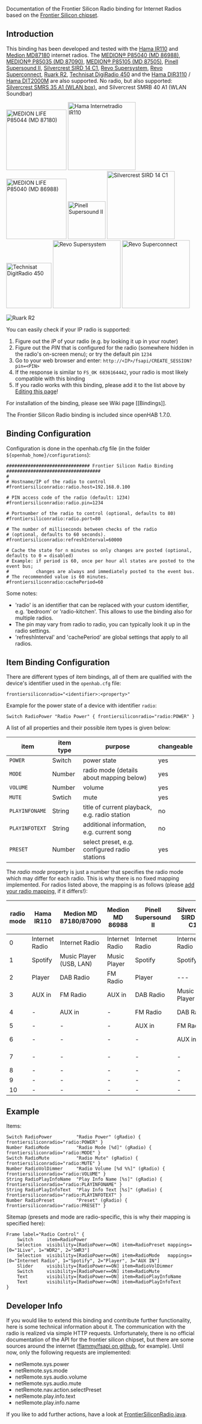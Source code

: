 Documentation of the Frontier Silicon Radio binding for Internet Radios based on the [Frontier Silicon chipset](http://www.frontier-silicon.com/digital-radio-solutions).

## Introduction

This binding has been developed and tested with the [Hama IR110](https://de.hama.com/00054823/hama-internetradio-ir110) and [Medion MD87180](https://www.medion.com/de/service/start/_product.php?msn=50047825&gid=00) internet radios. 
The [MEDION® P85040 (MD 86988)](http://medion.scene7.com/is/image/Medion/50046868_PIC-Q?$m$), [MEDION® P85035 (MD 87090)](https://medion.scene7.com/is/image/Medion/50048568_PIC-Q?$m$), [MEDION® P85105 (MD 87505)](https://www.medion.com/de/service/start/_product.php?msn=50053142&gid=6), [Pinell Supersound II](http://www.pinell.no/en/products/pinell-supersound-ii-white//), [Silvercrest SIRD 14 C1](http://www.lidl.de/de/silvercrest-stereo-internetradio-sird-14-c1/p208310), [Revo Supersystem](http://revo.co.uk/shop/supersystem/), [Revo Superconnect](http://revo.co.uk/shop/superconnect/), [Ruark R2](http://www.ruarkaudio.com/products/r2-overview), [Technisat DigiRadio 450](https://www.technisat.com/en_XX/DigitRadio-450/352-10996-9589/) and the [Hama DIR3110](https://de.hama.com/00054824/hama-digitalradio-dir3110-internetradio-dab+-fm-app-steuerung) / [Hama DIT2000M](https://ch.hama.com/00054821/hama-hifi-digitaltuner-dit2000m-internetradio-dab+-fm-app-steuerung-multiroom) are also supported. No radio, but also supported: [Silvercrest SMRS 35 A1 (WLAN box)](https://www.lidl.de/de/silvercrest-wlan-lautsprecher-35-w-smrs-35-a1/p243351), and Silvercrest SMRB 40 A1 (WLAN Soundbar) 

[<img src="http://internetradio.medion.com/images/md87180_small.jpg" alt="MEDION LIFE P85044 (MD 87180)" height="160">](http://internetradio.medion.com/)
[<img src="https://de.hama.com/bilder/00054/abb/00054823abb.jpg" alt="Hama Internetradio IR110" height="180">](https://de.hama.com/00054823/hama-internetradio-ir110)
[<img src="http://internetradio.medion.com/images/md86988_small.jpg" alt="MEDION LIFE P85040 (MD 86988)" height="160">](http://internetradio.medion.com/)
[<img src="http://www.pinell.no/sitefiles/site8/shop/pinell-supersound-ii-white3.jpg" alt="Pinell Supersound II" height="100">](http://pinell.no/en/)
[<img src="https://www.lidl.de/media/product/0/2/3/3/5/4/5/silvercrest-stereo-internetradio-sird-14-c2-regular--6.jpg" alt="Silvercrest SIRD 14 C1" height="180">](http://www.lidl.de/de/dab-/-internetradios/c15246)
[<img src="https://assets25.technisat.com/assets/derivates/25/666/149/$v3/DV025_ppic_0000+4963_020300_001.jpg" alt="Technisat DigitRadio 450" height="120">](https://www.technisat.com/en_XX/DigitRadio-450/352-10996-9589/)
[<img src="http://revo.co.uk/assets/2012/11/supersys_wal_blk1-486x395.jpg" alt="Revo Supersystem" height="180">](http://revo.co.uk/shop/supersystem/) [<img src="http://revo.co.uk/assets/2013/10/H2_WNT_BLK_SUPERHERO2-486x395.jpg" alt="Revo Superconnect" height="180">](http://revo.co.uk/shop/superconnect/)

![Ruark R2](http://www.ruarkaudio.com/images/finishes-r2-walnut.jpg)

You can easily check if your IP radio is supported:

1. Figure out the *IP* of your radio (e.g. by looking it up in your router)
2. Figure out the *PIN* that is configured for the radio (somewhere hidden in the radio's on-screen menu); or try the default pin `1234`
3. Go to your web browser and enter: `http://<IP>/fsapi/CREATE_SESSION?pin=<PIN>`
4. If the response is similar to `FS_OK 6836164442`, your radio is most likely compatible with this binding
5. If you radio works with this binding, please add it to the list above by [Editing this page](Frontier-Silicon-Radio-Binding/_edit)!

For installation of the binding, please see Wiki page [[Bindings]].

The Frontier Silicon Radio binding is included since openHAB 1.7.0.


## Binding Configuration

Configuration is done in the openhab.cfg file (in the folder `${openhab_home}/configurations`):

    ############################### Frontier Silicon Radio Binding ###################################
    #
    # Hostname/IP of the radio to control
    #frontiersiliconradio:radio.host=192.168.0.100
    
    # PIN access code of the radio (default: 1234)
    #frontiersiliconradio:radio.pin=1234
    
    # Portnumber of the radio to control (optional, defaults to 80)
    #frontiersiliconradio:radio.port=80
    
    # The number of milliseconds between checks of the radio
    # (optional, defaults to 60 seconds).
    #frontiersiliconradio:refreshInterval=60000
    
    # Cache the state for n minutes so only changes are posted (optional, defaults to 0 = disabled)
    # Example: if period is 60, once per hour all states are posted to the event bus;
    #          changes are always and immediately posted to the event bus.
    # The recommended value is 60 minutes.
    #frontiersiliconradio:cachePeriod=60

Some notes:
* 'radio' is an identifier that can be replaced with your custom identifier, e.g. 'bedroom' or 'radio-kitchen'. This allows to use the binding also for multiple radios.
* The pin may vary from radio to radio, you can typically look it up in the radio settings.
* 'refreshInterval' and 'cachePeriod' are global settings that apply to all radios.


## Item Binding Configuration

There are different types of item bindings, all of them are qualified with the device's identifier used in the `openhab.cfg` file:

    frontiersiliconradio="<identifier>:<property>"

Example for the power state of a device with identifier `radio`:

    Switch RadioPower "Radio Power" { frontiersiliconradio="radio:POWER" }

A list of all properties and their possible item types is given below:

| item | item type | purpose | changeable |
| --- | --- | --- | --- |
| `POWER` | Switch | power state | yes
| `MODE` | Number | radio mode (details about mapping below) | yes
| `VOLUME` | Number | volume | yes
| `MUTE` | Swtich | mute | yes
| `PLAYINFONAME` | String | title of current playback, e.g. radio station | no
| `PLAYINFOTEXT` | String | additional information, e.g. current song | no
| `PRESET` | Number | select preset, e.g. configured radio stations | yes

The *radio mode* property is just a number that specifies the radio mode which may differ for each radio. This is why there is no fixed mapping implemented. For radios listed above, the mapping is as follows (please [add your radio mapping](Frontier-Silicon-Radio-Binding/_edit), if it differs!):

| radio mode | Hama IR110 | Medion MD 87180/87090  | Medion MD 86988| Pinell Supersound II| Silvercrest SIRD 14 C1 | Revo Superconnect | Hama DIR3110 | Hama DIT2000M | TinyAudio M7+ | Silvercrest SMRS 35 A1 (WLAN box) | Silvercrest SMRB 40 A1 (WLAN Soundbar)
| --- | --- | --- | --- | --- | --- | --- | ---| --- | --- | --- | ---
| 0 | Internet Radio | Internet Radio | Internet Radio | Internet Radio | Internet Radio | Internet Radio | Internet Radio | Internet Radio | Internet Radio | Internet Radio | Internet Radio
| 1 | Spotify | Music Player (USB, LAN) | Music Player | Spotify | Spotify | Spotify | Spotify | Spotify | - | TIDAL | TIDAL 
| 2 | Player | DAB Radio | FM Radio | Player | --- | --- | Player | --- | Player | Napster | Napster
| 3 | AUX in | FM Radio | AUX in | DAB Radio | Music Player | Music Player | DAB Radio | Music Player | DAB Radio | Deezer | Deezer
| 4 | - | AUX in | - | FM Radio | DAB Radio | DAB Radio | FM Radio | DAB Radio | FM Radio | Qobuz | Qobuz
| 5 | - | - | - | AUX in | FM Radio | FM Radio | AUX in | FM Radio | - | Spotify | Spotify
| 6 | - | - | - | - | AUX in | AUX in | - | AUX in | - | Local Music | Local Music 
| 7 | - | - | - | - | - | Bluetooth | - | - | - | Music Player | Music Player
| 8 | - | - | - | - | - | - | - | - | - | AUX in | Bluetooth
| 9 | - | - | - | - | - | - | - | - | - | - | AUX in
| 10 | - | - | - | - | - | - | - | - | - | - | Optical in

## Example

Items:

    Switch RadioPower         "Radio Power" (gRadio) { frontiersiliconradio="radio:POWER" }
    Number RadioMode          "Radio Mode [%d]" (gRadio) { frontiersiliconradio="radio:MODE" }
    Switch RadioMute          "Radio Mute" (gRadio) { frontiersiliconradio="radio:MUTE" } 
    Number RadioVolDimmer     "Radio Volume [%d %%]" (gRadio) { frontiersiliconradio="radio:VOLUME" } 
    String RadioPlayInfoName  "Play Info Name [%s]" (gRadio) { frontiersiliconradio="radio:PLAYINFONAME" }
    String RadioPlayInfoText  "Play Info Text [%s]" (gRadio) { frontiersiliconradio="radio:PLAYINFOTEXT" }
    Number RadioPreset        "Preset" (gRadio) { frontiersiliconradio="radio:PRESET" }

Sitemap (presets and mode are radio-specific, this is why their mapping is specified here):

    Frame label="Radio Control" {
        Switch     item=RadioPower
        Selection  visibility=[RadioPower==ON] item=RadioPreset mappings=[0="1Live", 1="WDR2", 2="SWR3"]
        Selection  visibility=[RadioPower==ON] item=RadioMode   mappings=[0="Internet Radio", 1="Spotify", 2="Player", 3="AUX IN"]
        Slider     visibility=[RadioPower==ON] item=RadioVolDimmer
        Switch     visibility=[RadioPower==ON] item=RadioMute
        Text       visibility=[RadioPower==ON] item=RadioPlayInfoName
        Text       visibility=[RadioPower==ON] item=RadioPlayInfoText
    }


## Developer Info

If you would like to extend this binding and contribute further functionality, here is some technical information about it. The communication with the radio is realized via simple HTTP requests. Unfortunately, there is no official documentation of the API for the frontier silicon chipset, but there are some sources around the internet ([flammy/fsapi on github](https://github.com/flammy/fsapi/blob/master/FSAPI.md), for example). Until now, only the following requests are implemented:
* netRemote.sys.power
* netRemote.sys.mode
* netRemote.sys.audio.volume
* netRemote.sys.audio.mute
* netRemote.nav.action.selectPreset
* netRemote.play.info.text
* netRemote.play.info.name

If you like to add further actions, have a look at [FrontierSiliconRadio.java](https://github.com/openhab/openhab/blob/master/bundles/binding/org.openhab.binding.frontiersiliconradio/src/main/java/org/openhab/binding/frontiersiliconradio/internal/FrontierSiliconRadio.java).